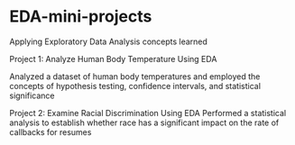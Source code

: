 # EDA-mini-projects
Applying Exploratory Data Analysis concepts learned



Project 1: Analyze Human Body Temperature Using EDA

 Analyzed a dataset of human body temperatures and employed the concepts of hypothesis testing, 
 confidence intervals, and statistical significance

Project 2: Examine Racial Discrimination Using EDA
Performed a statistical analysis to establish whether race has a significant impact on the rate of callbacks for resumes
